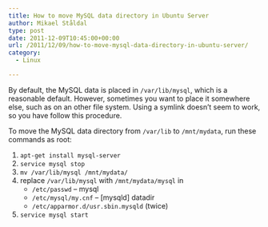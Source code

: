 ```yaml
---
title: How to move MySQL data directory in Ubuntu Server
author: Mikael Ståldal
type: post
date: 2011-12-09T10:45:00+00:00
url: /2011/12/09/how-to-move-mysql-data-directory-in-ubuntu-server/
category:
  - Linux

---
```

By default, the MySQL data is placed in `/var/lib/mysql`, which is a reasonable default. However, sometimes you want to place it somewhere else, such as on an other file system. Using a symlink doesn&#8217;t seem to work, so you have follow this procedure.

To move the MySQL data directory from `/var/lib` to `/mnt/mydata`, run these commands as root:

  1. `apt-get install mysql-server`
  2. `service mysql stop`
  3. `mv /var/lib/mysql /mnt/mydata/`
  4. replace `/var/lib/mysql` with `/mnt/mydata/mysql` in 
      * `/etc/passwd` &#8211; mysql
      * `/etc/mysql/my.cnf` &#8211; [mysqld] datadir
      * `/etc/apparmor.d/usr.sbin.mysqld` (twice)
  5. `service mysql start`